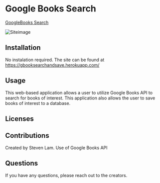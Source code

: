 # Google Books Search
[GoogleBooks Search](https://gbooksearchandsave.herokuapp.com/)

![Siteimage](./public/Main.PNG)

## Installation

No instalation required. The site can be found at https://gbooksearchandsave.herokuapp.com/

## Usage

This web-based application allows a user to utilize Google Books API to search for books of interest. This application also allows the user to save books of interest to a database. 

## Licenses

## Contributions
Created by Steven Lam.
Use of Google Books API

## Questions
If you have any questions, please reach out to the creators.

